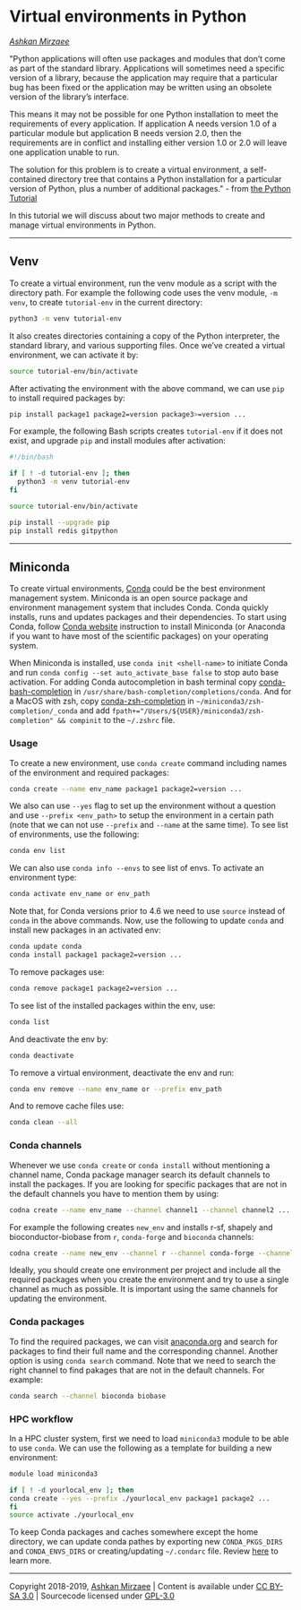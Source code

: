 # Virtual environments in Python
*[Ashkan Mirzaee](https://ashki23.github.io/index.html)*

"Python applications will often use packages and modules that don’t come
as part of the standard library. Applications will sometimes need a
specific version of a library, because the application may require that
a particular bug has been fixed or the application may be written using
an obsolete version of the library’s interface.

This means it may not be possible for one Python installation to meet
the requirements of every application. If application A needs version
1.0 of a particular module but application B needs version 2.0, then the
requirements are in conflict and installing either version 1.0 or 2.0
will leave one application unable to run.

The solution for this problem is to create a virtual environment, a
self-contained directory tree that contains a Python installation for a
particular version of Python, plus a number of additional packages." -
from [the Python Tutorial](https://docs.python.org/3/tutorial/venv.html)

In this tutorial we will discuss about two major methods to create and
manage virtual environments in Python.

-----

## Venv

To create a virtual environment, run the venv module as a script with
the directory path. For example the following code uses the venv module,
`-m venv`, to create `tutorial-env` in the current directory:

``` bash
python3 -m venv tutorial-env
```

It also creates directories containing a copy of the Python interpreter,
the standard library, and various supporting files. Once we’ve created a
virtual environment, we can activate it by:

``` bash
source tutorial-env/bin/activate
```

After activating the environment with the above command, we can use
`pip` to install required packages by:

``` bash
pip install package1 package2=version package3>=version ...
```

For example, the following Bash scripts creates `tutorial-env` if it
does not exist, and upgrade `pip` and install modules after activation:

``` bash
#!/bin/bash

if [ ! -d tutorial-env ]; then
  python3 -m venv tutorial-env
fi

source tutorial-env/bin/activate

pip install --upgrade pip
pip install redis gitpython
```

-----

## Miniconda

To create virtual environments, [Conda](https://conda.io/en/latest/)
could be the best environment management system. Miniconda is an open
source package and environment management system that includes Conda.
Conda quickly installs, runs and updates packages and their
dependencies. To start using Conda, follow [Conda
website](https://conda.io/projects/conda/en/latest/user-guide/install/index.html)
instruction to install Miniconda (or Anaconda if you want to have most
of the scientific packages) on your operating system.

When Miniconda is installed, use `conda init <shell-name>` to initiate
Conda and run `conda config --set auto_activate_base false` to stop auto
base activation. For adding Conda autocompletion in bash terminal copy
[conda-bash-completion](https://github.com/tartansandal/conda-bash-completion/blob/master/conda)
in `/usr/share/bash-completion/completions/conda`. And for a MacOS with
zsh, copy
[conda-zsh-completion](https://github.com/esc/conda-zsh-completion/blob/master/_conda)
in `~/miniconda3/zsh-completion/_conda` and add
`fpath+="/Users/${USER}/miniconda3/zsh-completion" && compinit` to the
`~/.zshrc` file.

### Usage

To create a new environment, use `conda create` command including names
of the environment and required packages:

``` bash
conda create --name env_name package1 package2=version ...
```

We also can use `--yes` flag to set up the environment without a
question and use `--prefix <env_path>` to setup the environment in a
certain path (note that we can not use `--prefix` and `--name` at the
same time). To see list of environments, use the following:

``` bash
conda env list
```

We can also use `conda info --envs` to see list of envs. To activate an
environment type:

``` bash
conda activate env_name or env_path
```

Note that, for Conda versions prior to 4.6 we need to use `source`
instead of `conda` in the above commands. Now, use the following to
update `conda` and install new packages in an activated env:

``` bash
conda update conda
conda install package1 package2=version ...
```

To remove packages use:

``` bash
conda remove package1 package2=version ...
```

To see list of the installed packages within the env, use:

``` bash
conda list
```

And deactivate the env by:

``` bash
conda deactivate
```

To remove a virtual environment, deactivate the env and run:

``` bash
conda env remove --name env_name or --prefix env_path
```

And to remove cache files use:

``` bash
conda clean --all
```

### Conda channels

Whenever we use `conda create` or `conda install` without mentioning a
channel name, Conda package manager search its default channels to
install the packages. If you are looking for specific packages that are
not in the default channels you have to mention them by using:

``` bash
codna create --name env_name --channel channel1 --channel channel2 ... package1 package2 ...
```

For example the following creates `new_env` and installs r-sf, shapely
and bioconductor-biobase from `r`, `conda-forge` and `bioconda`
channels:

``` bash
codna create --name new_env --channel r --channel conda-forge --channel bioconda r-sf shapely bioconductor-biobase
```

Ideally, you should create one environment per project and include all
the required packages when you create the environment and try to use a
single channel as much as possible. It is important using the same
channels for updating the environment.

### Conda packages

To find the required packages, we can visit
[anaconda.org](https://anaconda.org) and search for packages to find
their full name and the corresponding channel. Another option is using
`conda search` command. Note that we need to search the right channel to
find pakages that are not in the default channels. For example:

``` bash
conda search --channel bioconda biobase
```

### HPC workflow

In a HPC cluster system, first we need to load `miniconda3` module to be
able to use `conda`. We can use the following as a template for building
a new environment:

``` bash
module load miniconda3

if [ ! -d yourlocal_env ]; then
conda create --yes --prefix ./yourlocal_env package1 package2 ...
fi
source activate ./yourlocal_env
```

To keep Conda packages and caches somewhere except the home directory,
we can update conda pathes by exporting new `CONDA_PKGS_DIRS` and
`CONDA_ENVS_DIRS` or creating/updating `~/.condarc` file. Review
[here](https://docs.conda.io/projects/conda/en/latest/user-guide/configuration/use-condarc.html#specify-environment-directories-envs-dirs)
to learn more.

---

Copyright 2018-2019, [Ashkan Mirzaee](https://ashki23.github.io/index.html) | Content is available under [CC BY-SA 3.0](https://creativecommons.org/licenses/by-sa/3.0/) | Sourcecode licensed under [GPL-3.0](https://www.gnu.org/licenses/gpl-3.0.en.html)
